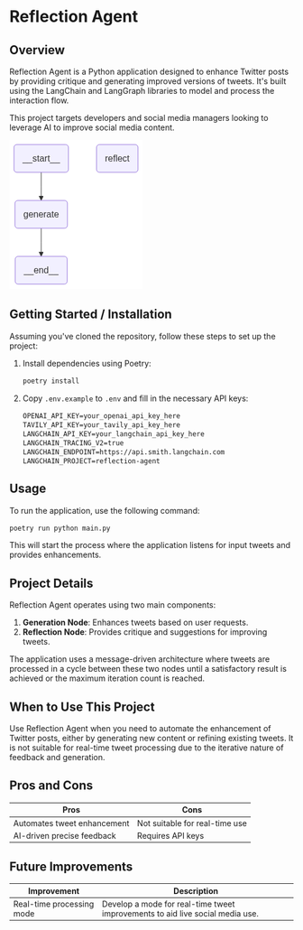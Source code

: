 # Reflection Agent

## Overview
Reflection Agent is a Python application designed to enhance Twitter posts by providing critique and generating improved versions of tweets. It's built using the LangChain and LangGraph libraries to model and process the interaction flow.

This project targets developers and social media managers looking to leverage AI to improve social media content.

![Agent Flowchart](graph.png)

## Getting Started / Installation
Assuming you've cloned the repository, follow these steps to set up the project:

1. Install dependencies using Poetry:
   ```bash
   poetry install
   ```
2. Copy `.env.example` to `.env` and fill in the necessary API keys:
   ```plaintext
   OPENAI_API_KEY=your_openai_api_key_here
   TAVILY_API_KEY=your_tavily_api_key_here
   LANGCHAIN_API_KEY=your_langchain_api_key_here
   LANGCHAIN_TRACING_V2=true
   LANGCHAIN_ENDPOINT=https://api.smith.langchain.com
   LANGCHAIN_PROJECT=reflection-agent
   ```

## Usage
To run the application, use the following command:
   ```bash
   poetry run python main.py
   ```
This will start the process where the application listens for input tweets and provides enhancements.

## Project Details
Reflection Agent operates using two main components:

1. **Generation Node**: Enhances tweets based on user requests.
2. **Reflection Node**: Provides critique and suggestions for improving tweets.

The application uses a message-driven architecture where tweets are processed in a cycle between these two nodes until a satisfactory result is achieved or the maximum iteration count is reached.

## When to Use This Project
Use Reflection Agent when you need to automate the enhancement of Twitter posts, either by generating new content or refining existing tweets. It is not suitable for real-time tweet processing due to the iterative nature of feedback and generation.

## Pros and Cons
| Pros                       | Cons                         |
|----------------------------|------------------------------|
| Automates tweet enhancement | Not suitable for real-time use |
| AI-driven precise feedback  | Requires API keys             |

## Future Improvements
| Improvement               | Description                                                                 |
|---------------------------|-----------------------------------------------------------------------------|
| Real-time processing mode | Develop a mode for real-time tweet improvements to aid live social media use.|

<!-- Last updated: 0c2c271cef34bbf68b2208e83d89cec4fbdc9213 -->